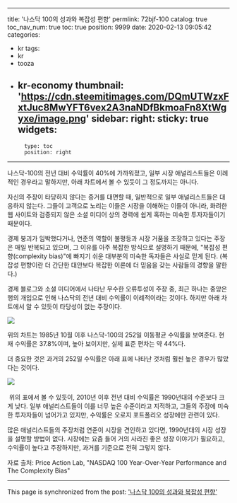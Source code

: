 
---
title: '나스닥 100의 성과와 복잡성 편향'
permlink: 72bjf-100
catalog: true
toc_nav_num: true
toc: true
position: 9999
date: 2020-02-13 09:05:42
categories:
- kr
tags:
- kr
- tooza
- kr-economy
thumbnail: 'https://cdn.steemitimages.com/DQmUTWzxFxtJuc8MwYFT6vex2A3naNDfBkmoaFn8XtWgyxe/image.png'
sidebar:
    right:
        sticky: true
widgets:
    -
        type: toc
        position: right
---


나스닥-100의 전년 대비 수익률이 40%에 가까워졌고, 일부 시장 애널리스트들은 이례적인 경우라고 말하지만, 아래 차트에서 볼 수 있듯이 그 정도까지는 아니다.


자신의 주장이 타당하지 않다는 증거를 대면할 때, 일반적으로 일부 애널리스트들은 대응하지 않는다. 그들이 고객으로 노리는 이들은 시장을 이해하는 이들이 아니라, 화려한 웹 사이트와 검증되지 않은 소셜 미디어 상의 경력에 쉽게 혹하는 미숙한 투자자들이기 때문이다.


경제 붕괴가 임박했다거나, 연준의 역할이 불평등과 시장 거품을 조장하고 있다는 주장은 매일 반복되고 있으며, 그 이유를 아주 복잡한 방식으로 설명하기 때문에, "복잡성 편향(complexity bias)"에 빠지기 쉬운 대부분의 미숙한 독자들은 사실로 믿게 된다. (복잡성 편향이란 더 간단한 대안보다 복잡한 이론에 더 믿음을 갖는 사람들의 경향을 말한다.)


경제 블로그와 소셜 미디어에서 나타난 무수한 오류투성이 주장 중, 최근 하나는 중앙은행의 개입으로 인해 나스닥의 전년 대비 수익률이 이례적이라는 것이다. 하지만 아래 차트에서 알 수 있듯이 타당성이 없는 주장이다.


![](https://cdn.steemitimages.com/DQmUTWzxFxtJuc8MwYFT6vex2A3naNDfBkmoaFn8XtWgyxe/image.png)


위의 차트는 1985년 10월 이후 나스닥-100의 252일 이동평균 수익률을 보여준다. 현재 수익률은 37.8%이며, 높아 보이지만, 실제 표준 편차는 약 44%다.


더 중요한 것은 과거의 252일 수익률은 아래 표에 나타난 것처럼 훨씬 높은 경우가 많았다는 것이다. 

﻿![](https://cdn.steemitimages.com/DQmPYhHNALZXGjELtqfENAP4ABG6pEJbiJ7oRuqVKJuCYK7/image.png)

﻿
위의 표에서 볼 수 있듯이, 2010년 이후 전년 대비 수익률은 1990년대의 수준보다 크게 낮다. 일부 애널리스트들이 이를 너무 높은 수준이라고 지적하고, 그들의 주장에 미숙한 투자자들이 넘어가고 있지만, 수익률은 오로지 포트폴리오 성장에만 관련이 있다.


많은 애널리스트들의 주장처럼 연준이 시장을 견인하고 있다면, 1990년대의 시장 성장을 설명할 방법이 없다. 시장에는 요즘 들어 거의 사라진 좋은 성장 이야기가 필요하고, 수익률이 높다고 주장하지만, 과거를 기준으로 전혀 그렇지 않다.


자료 출처: Price Action Lab, "NASDAQ 100 Year-Over-Year Performance and The Complexity Bias"

- - -

This page is synchronized from the post: ['나스닥 100의 성과와 복잡성 편향'](https://steemit.com/@pius.pius/72bjf-100)
